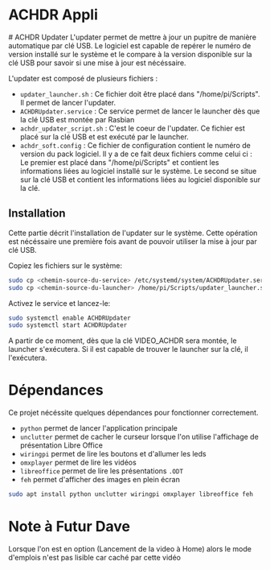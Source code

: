 # ACHDR Appli
<TODO>
# ACHDR Updater
L'updater permet de mettre à jour un pupitre de manière automatique par clé USB.
Le logiciel est capable de repérer le numéro de version installé sur le système et le compare à la version disponible sur la clé USB pour savoir si une mise à jour est nécéssaire.

L'updater est composé de plusieurs fichiers :
- `updater_launcher.sh` : Ce fichier doit être placé dans "/home/pi/Scripts". Il permet de lancer l'updater.
- `ACHDRUpdater.service` : Ce service permet de lancer le launcher dès que la clé USB est montée par Rasbian
- `achdr_updater_script.sh` : C'est le coeur de l'updater. Ce fichier est placé sur la clé USB et est exécuté par le launcher.
- `achdr_soft.config` : Ce fichier de configuration contient le numéro de version du pack logiciel. Il y a de ce fait deux fichiers comme celui ci : Le premier est placé dans "/home/pi/Scripts" et contient les informations liées au logiciel installé sur le système. Le second se situe sur la clé USB et contient les informations liées au logiciel disponible sur la clé.

## Installation
Cette partie décrit l'installation de l'updater sur le système. Cette opération est nécéssaire une première fois avant de pouvoir utiliser la mise à jour par clé USB.

Copiez les fichiers sur le système:
```bash
sudo cp <chemin-source-du-service> /etc/systemd/system/ACHDRUpdater.service
sudo cp <chemin-source-du-launcher> /home/pi/Scripts/updater_launcher.sh
```

Activez le service et lancez-le:
```bash
sudo systemctl enable ACHDRUpdater
sudo systemctl start ACHDRUpdater
```

A partir de ce moment, dès que la clé VIDEO_ACHDR sera montée, le launcher s'exécutera. Si il est capable de trouver le launcher sur la clé, il l'exécutera.

# Dépendances

Ce projet nécéssite quelques dépendances pour fonctionner correctement.

- `python` permet de lancer l'application principale
- `unclutter` permet de cacher le curseur lorsque l'on utilise l'affichage de présentation Libre Office
- `wiringpi` permet de lire les boutons et d'allumer les leds
- `omxplayer` permet de lire les vidéos
- `libreoffice` permet de lire les présentations `.ODT`
- `feh` permet d'afficher des images en plein écran

```bash
sudo apt install python unclutter wiringpi omxplayer libreoffice feh
```

# Note à Futur Dave
Lorsque l'on est en option (Lancement de la video à Home) alors le mode d'emplois n'est pas lisible car caché par cette vidéo